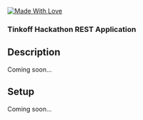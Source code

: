 [![Made With Love](https://img.shields.io/badge/Made%20With-Love-red.svg)](https://github.com/lifeisbeautifu1)

### Tinkoff Hackathon REST Application

## Description

Coming soon...

## Setup

Coming soon...
